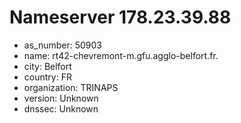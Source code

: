 # Nameserver 178.23.39.88

* as_number: 50903
* name: rt42-chevremont-m.gfu.agglo-belfort.fr.
* city: Belfort
* country: FR
* organization: TRINAPS
* version: Unknown
* dnssec: Unknown
